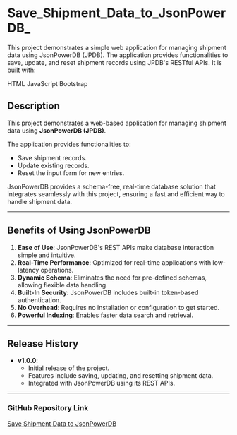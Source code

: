 # Save_Shipment_Data_to_JsonPowerDB_
This project demonstrates a simple web application for managing shipment data using JsonPowerDB (JPDB). The application provides functionalities to save, update, and reset shipment records using JPDB's RESTful APIs. It is built with:

HTML
JavaScript
Bootstrap
## **Description**
This project demonstrates a web-based application for managing shipment data using **JsonPowerDB (JPDB)**. 

The application provides functionalities to:
- Save shipment records.
- Update existing records.
- Reset the input form for new entries.

JsonPowerDB provides a schema-free, real-time database solution that integrates seamlessly with this project, ensuring a fast and efficient way to handle shipment data.

---

## **Benefits of Using JsonPowerDB**

1. **Ease of Use**: JsonPowerDB's REST APIs make database interaction simple and intuitive.
2. **Real-Time Performance**: Optimized for real-time applications with low-latency operations.
3. **Dynamic Schema**: Eliminates the need for pre-defined schemas, allowing flexible data handling.
4. **Built-In Security**: JsonPowerDB includes built-in token-based authentication.
5. **No Overhead**: Requires no installation or configuration to get started.
6. **Powerful Indexing**: Enables faster data search and retrieval.

---

## **Release History**

- **v1.0.0**:
  - Initial release of the project.
  - Features include saving, updating, and resetting shipment data.
  - Integrated with JsonPowerDB using its REST APIs.

---

### GitHub Repository Link
[Save Shipment Data to JsonPowerDB](https://github.com/imeayush/Save_Shipment_Data_to_JsonPowerDB_)
